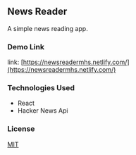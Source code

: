 ## News Reader

A simple news reading app.

### Demo Link

link: [https://newsreadermhs.netlify.com/](https://newsreadermhs.netlify.com/)

### Technologies Used

- React
- Hacker News Api

### License

[MIT](https://choosealicense.com/licenses/mit/)
